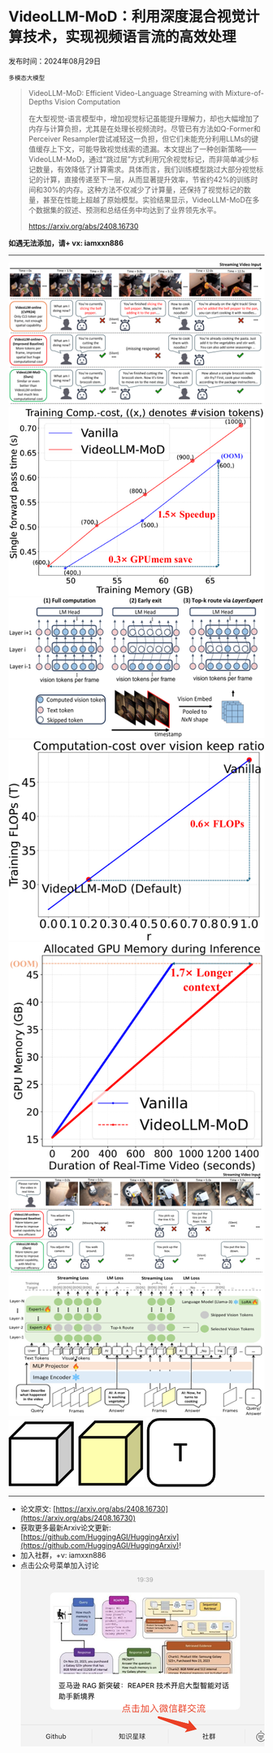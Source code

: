 # VideoLLM-MoD：利用深度混合视觉计算技术，实现视频语言流的高效处理
发布时间：2024年08月29日

`多模态大模型`
> VideoLLM-MoD: Efficient Video-Language Streaming with Mixture-of-Depths Vision Computation
>
> 在大型视觉-语言模型中，增加视觉标记虽能提升理解力，却也大幅增加了内存与计算负担，尤其是在处理长视频流时。尽管已有方法如Q-Former和Perceiver Resampler尝试减轻这一负担，但它们未能充分利用LLMs的键值缓存上下文，可能导致视觉线索的遗漏。本文提出了一种创新策略——VideoLLM-MoD，通过“跳过层”方式利用冗余视觉标记，而非简单减少标记数量，有效降低了计算需求。具体而言，我们训练模型跳过大部分视觉标记的计算，直接传递至下一层，从而显著提升效率，节省约42%的训练时间和30%的内存。这种方法不仅减少了计算量，还保持了视觉标记的数量，甚至在性能上超越了原始模型。实验结果显示，VideoLLM-MoD在多个数据集的叙述、预测和总结任务中均达到了业界领先水平。
>
> https://arxiv.org/abs/2408.16730

**如遇无法添加，请+ vx: iamxxn886**
<hr />

![](https://raw.githubusercontent.com/HuggingAGI/HuggingArxiv/main/paper_images/2408.16730/x1.png)
![](https://raw.githubusercontent.com/HuggingAGI/HuggingArxiv/main/paper_images/2408.16730/x2.png)
![](https://raw.githubusercontent.com/HuggingAGI/HuggingArxiv/main/paper_images/2408.16730/x3.png)
![](https://raw.githubusercontent.com/HuggingAGI/HuggingArxiv/main/paper_images/2408.16730/x4.png)
![](https://raw.githubusercontent.com/HuggingAGI/HuggingArxiv/main/paper_images/2408.16730/x5.png)
![](https://raw.githubusercontent.com/HuggingAGI/HuggingArxiv/main/paper_images/2408.16730/x6.png)
![](https://raw.githubusercontent.com/HuggingAGI/HuggingArxiv/main/paper_images/2408.16730/x7.png)
![](https://raw.githubusercontent.com/HuggingAGI/HuggingArxiv/main/paper_images/2408.16730/vtoken.png)
![](https://raw.githubusercontent.com/HuggingAGI/HuggingArxiv/main/paper_images/2408.16730/ktoken.png)
![](https://raw.githubusercontent.com/HuggingAGI/HuggingArxiv/main/paper_images/2408.16730/ttoken.png)

<hr />

- 论文原文: [https://arxiv.org/abs/2408.16730](https://arxiv.org/abs/2408.16730)
- 获取更多最新Arxiv论文更新: [https://github.com/HuggingAGI/HuggingArxiv](https://github.com/HuggingAGI/HuggingArxiv)!
- 加入社群，+v: iamxxn886
- 点击公众号菜单加入讨论
![](https://raw.githubusercontent.com/HuggingAGI/wx_assets/main/2024/07/31/1722434818326-94339e92-22f1-4472-9d27-fed232f70b5d.jpeg)